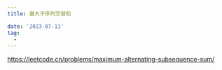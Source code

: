 ```yaml
---
title: 最大子序列交替和

date: '2023-07-11'
tag:
  - 
---
```

https://leetcode.cn/problems/maximum-alternating-subsequence-sum/